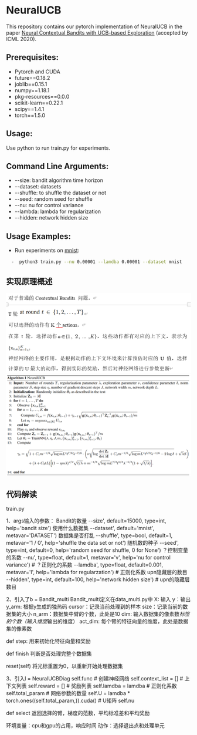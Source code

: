 # NeuralUCB
This repository contains our pytorch implementation of NeuralUCB in the paper [Neural Contextual Bandits with UCB-based Exploration](https://arxiv.org/pdf/1911.04462.pdf) (accepted by ICML 2020). 

## Prerequisites: 
* Pytorch and CUDA
* future==0.18.2
* joblib==0.15.1
* numpy==1.18.1
* pkg-resources==0.0.0
* scikit-learn==0.22.1
* scipy==1.4.1
* torch==1.5.0

## Usage:
Use python to run train.py for experiments.

## Command Line Arguments:
* --size: bandit algorithm time horizon
* --dataset: datasets
* --shuffle: to shuffle the dataset or not
* --seed: random seed for shuffle
* --nu: nu for control variance
* --lambda: lambda for regularization
* --hidden: network hidden size


## Usage Examples:
* Run experiments on [mnist](http://yann.lecun.com/exdb/publis/pdf/lecun-98.pdf):
```bash
  -  python3 train.py --nu 0.00001 --lamdba 0.00001 --dataset mnist
```

## 实现原理概述
![img_1.png](img_1.png)
![img.png](img.png)

## 代码解读
train.py

1、args输入的参数：
Bandit的数量 --size', default=15000, type=int, help='bandit size')
使用什么数据集 --dataset', default='mnist', metavar='DATASET')
数据集是否打乱 --shuffle', type=bool, default=1, metavar='1 / 0', help='shuffle the data set or not')
随机数的种子 --seed', type=int, default=0, help='random seed for shuffle, 0 for None')
？控制变量的系数 --nu', type=float, default=1, metavar='v', help='nu for control variance')  #
？正则化的系数 --lamdba', type=float, default=0.001, metavar='l', help='lambda for regularzation')  # 正则化系数
upn隐藏层的数目 --hidden', type=int, default=100, help='network hidden size')  # upn的隐藏层数目

2、引入了b = Bandit_multi
Bandit_multi定义在data_multi.py中
X: 输入
y：输出
y_arm: 根据y生成的独热码
cursor：记录当前处理到的样本
size：记录当前的数据集的大小
n_arm：数据集中臂的个数，此处是10
dim: 输入数据集的像素数*标签的个数（输入维度*输出的维度）
act_dim: 每个臂的特征向量的维度，此处是数据集的像素数

def step:
用来初始化特征向量和奖励

def finish
判断是否处理完整个数据集

reset(self)
将光标重置为0，以重新开始处理数据集

3、引入l = NeuralUCBDiag
self.func # 创建神经网络
self.context_list = [] # 上下文列表
self.reward = [] # 奖励列表
self.lamdba = lamdba # 正则化系数
self.total_param  # 网络参数的数量
self.U = lamdba * torch.ones((self.total_param,)).cuda() # U矩阵
self.nu

def select 返回选择的臂，梯度的范数，平均标准差和平均奖励

环境变量：cpu和gpu的占用，响应时间
动作：选择退出点和处理单元

